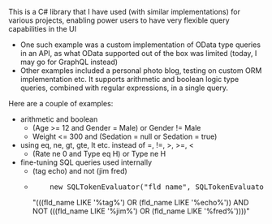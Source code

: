 
This is a C# library that I have used (with similar implementations) for various projects, enabling power users to have very flexible query capabilities in the UI
  * One such example was a custom implementation of OData type queries in an API, as what OData supported out of the box was limited (today, I may go for GraphQL instead)
  * Other examples included a personal photo blog, testing on custom ORM implementation etc. 
It supports arithmetic and boolean logic type queries, combined with regular expressions, in a single query.
 

Here are a couple of examples:
  * arithmetic and boolean 
      * (Age >= 12 and Gender = Male) or Gender != Male
      * Weight <= 300 and (Sedation = null or Sedation = true)
  * using eq, ne, gt, gte, lt etc. instead of =, !=, >, >=, < 
      * (Rate ne 0 and Type eq H) or Type ne H
  * fine-tuning SQL queries used internally
      * (tag echo) and not (jim fred)
      * <pre>
            new SQLTokenEvaluator("fld_name", SQLTokenEvaluator.OPERATOR_TYPE.LIKE, SQLTokenEvaluator.FIELD_TYPE.STRING);
        </pre> 
        "(((fld_name LIKE '%tag%') OR (fld_name LIKE '%echo%')) AND NOT (((fld_name LIKE '%jim%') OR (fld_name LIKE '%fred%'))))"



